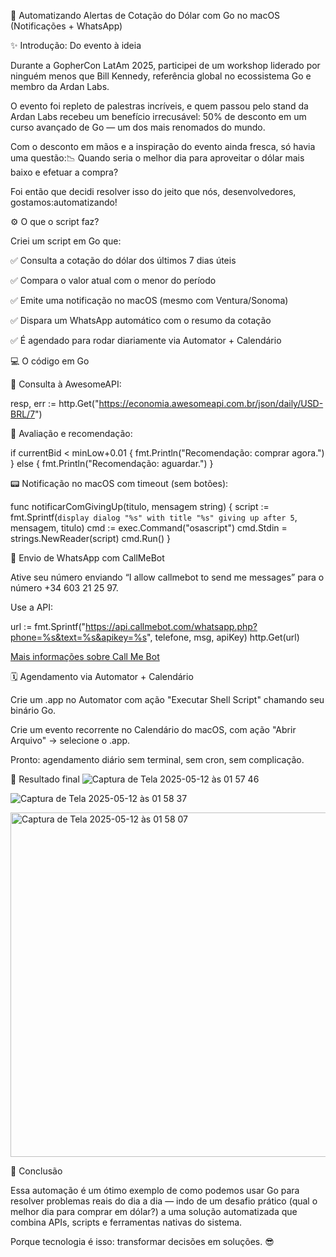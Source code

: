 🔔 Automatizando Alertas de Cotação do Dólar com Go no macOS (Notificações + WhatsApp)

✨ Introdução: Do evento à ideia

Durante a GopherCon LatAm 2025, participei de um workshop liderado por ninguém menos que Bill Kennedy, referência global no ecossistema Go e membro da Ardan Labs.

O evento foi repleto de palestras incríveis, e quem passou pelo stand da Ardan Labs recebeu um benefício irrecusável: 50% de desconto em um curso avançado de Go — um dos mais renomados do mundo.

Com o desconto em mãos e a inspiração do evento ainda fresca, só havia uma questão:📉 Quando seria o melhor dia para aproveitar o dólar mais baixo e efetuar a compra?

Foi então que decidi resolver isso do jeito que nós, desenvolvedores, gostamos:automatizando!

⚙️ O que o script faz?

Criei um script em Go que:

✅ Consulta a cotação do dólar dos últimos 7 dias úteis

✅ Compara o valor atual com o menor do período

✅ Emite uma notificação no macOS (mesmo com Ventura/Sonoma)

✅ Dispara um WhatsApp automático com o resumo da cotação

✅ É agendado para rodar diariamente via Automator + Calendário

💻 O código em Go

📅 Consulta à AwesomeAPI:

resp, err := http.Get("https://economia.awesomeapi.com.br/json/daily/USD-BRL/7")

🔎 Avaliação e recomendação:

if currentBid < minLow+0.01 {
    fmt.Println("Recomendação: comprar agora.")
} else {
    fmt.Println("Recomendação: aguardar.")
}

📟 Notificação no macOS com timeout (sem botões):

func notificarComGivingUp(titulo, mensagem string) {
    script := fmt.Sprintf(`
display dialog "%s" with title "%s" giving up after 5
`, mensagem, titulo)
    cmd := exec.Command("osascript")
    cmd.Stdin = strings.NewReader(script)
    cmd.Run()
}

📲 Envio de WhatsApp com CallMeBot

Ative seu número enviando “I allow callmebot to send me messages” para o número +34 603 21 25 97.

Use a API:

url := fmt.Sprintf("https://api.callmebot.com/whatsapp.php?phone=%s&text=%s&apikey=%s", telefone, msg, apiKey)
http.Get(url)

[Mais informações sobre Call Me Bot](https://www.callmebot.com/blog/free-api-whatsapp-messages/)

🗓️ Agendamento via Automator + Calendário

Crie um .app no Automator com ação "Executar Shell Script" chamando seu binário Go.

Crie um evento recorrente no Calendário do macOS, com ação "Abrir Arquivo" → selecione o .app.

Pronto: agendamento diário sem terminal, sem cron, sem complicação.

📸 Resultado final
![Captura de Tela 2025-05-12 às 01 57 46](https://github.com/user-attachments/assets/6aeba0c5-b190-4fbb-b5cb-0d9b4d38d98b)

![Captura de Tela 2025-05-12 às 01 58 37](https://github.com/user-attachments/assets/cbf5c888-1707-48a6-9419-e54a161dc3bf)

<img width="551" alt="Captura de Tela 2025-05-12 às 01 58 07" src="https://github.com/user-attachments/assets/d16baf4d-708b-437e-af12-fecb3c75dc74" />


🚀 Conclusão

Essa automação é um ótimo exemplo de como podemos usar Go para resolver problemas reais do dia a dia — indo de um desafio prático (qual o melhor dia para comprar em dólar?) a uma solução automatizada que combina APIs, scripts e ferramentas nativas do sistema.

Porque tecnologia é isso: transformar decisões em soluções. 😎
